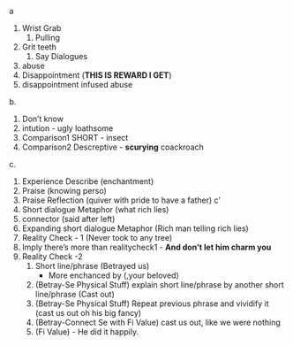 a
1. Wrist Grab
	1. Pulling
2. Grit teeth
	1. Say
Dialogues
1. abuse
2. Disappointment (**THIS IS REWARD I GET**)
3. disappointment infused abuse

b.
1. Don’t know
2. intution - ugly loathsome
3. Comparison1 SHORT - insect
4. Comparison2 Descreptive - **scurying** coackroach

c. 
1. Experience Describe (enchantment)
2. Praise (knowing perso)
3. Praise Reflection (quiver with pride to have a father)
c’
1. Short dialogue Metaphor (what rich lies)
2. connector (said after left)
3. Expanding short dialogue Metaphor (Rich man telling rich lies)
4. Reality Check - 1 (Never took to any tree)
5.  Imply there’s more than realitycheck1 - **And don't let him charm you**
6. Reality Check -2
	1. Short line/phrase (Betrayed us)
		- More enchanced by (,your beloved)
	2. (Betray-Se Physical Stuff) explain short line/phrase by another short line/phrase (Cast out)
	3. (Betray-Se Physical Stuff) Repeat previous phrase and vividify it (cast us out oh his big fancy) 
	4. (Betray-Connect Se with Fi Value) cast us out, like we were nothing
	5. (Fi Value) - He did it happily. 


